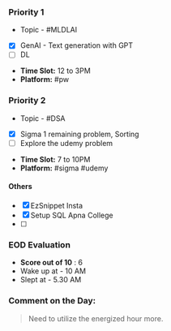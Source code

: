 ### Priority 1
- Topic - #MLDLAI 
- [x] GenAI - Text generation with GPT
- [ ] DL

- **Time Slot:** 12 to 3PM
- **Platform:** #pw 
### Priority 2
- Topic - #DSA 
- [x] Sigma 1 remaining problem, Sorting
- [ ] Explore the udemy problem

- **Time Slot:** 7 to 10PM
- **Platform:** #sigma #udemy 
#### Others
- [x] EzSnippet Insta
- [x] Setup SQL Apna College
- [ ] 
### EOD Evaluation
- **Score out of 10** : 6
- Wake up at - 10 AM
- Slept at - 5.30 AM
### Comment on the Day: 
> Need to utilize the energized hour more.
